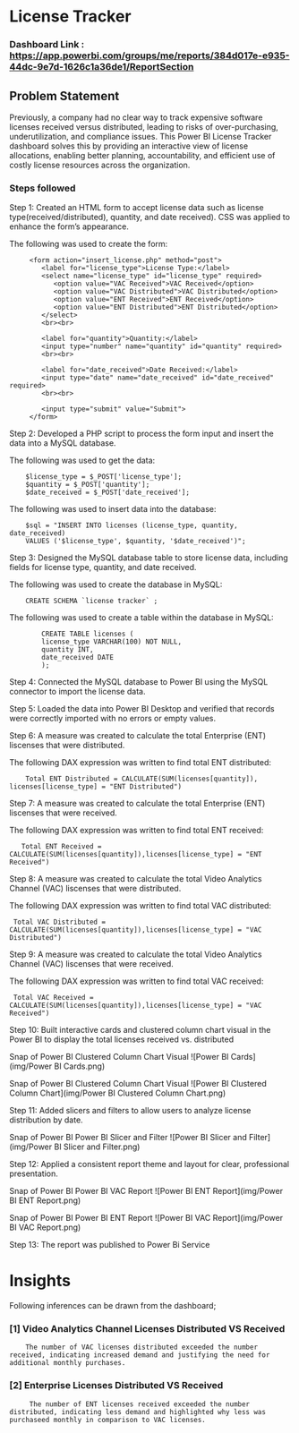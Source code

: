 
# License Tracker

### Dashboard Link : https://app.powerbi.com/groups/me/reports/384d017e-e935-44dc-9e7d-1626c1a36de1/ReportSection

## Problem Statement
Previously, a company had no clear way to track expensive software licenses received versus distributed, leading to risks of over-purchasing, underutilization, and compliance issues. This Power BI License Tracker dashboard solves this by providing an interactive view of license  allocations, enabling better planning, accountability, and efficient use of costly license resources across the organization.

### Steps followed 
Step 1: Created an HTML form to accept license data such as license type(received/distributed), quantity, and date received).
CSS was applied to enhance the form’s appearance.  

The following was used to create the form:

         <form action="insert_license.php" method="post"> 
            <label for="license_type">License Type:</label>
            <select name="license_type" id="license_type" required>
               <option value="VAC Received">VAC Received</option>
               <option value="VAC Distributed">VAC Distributed</option>
               <option value="ENT Received">ENT Received</option>
               <option value="ENT Distributed">ENT Distributed</option>
            </select>
            <br><br>

            <label for="quantity">Quantity:</label>
            <input type="number" name="quantity" id="quantity" required>
            <br><br>

            <label for="date_received">Date Received:</label>
            <input type="date" name="date_received" id="date_received" required>
            <br><br>

            <input type="submit" value="Submit">
         </form>


Step 2: Developed a PHP script to process the form input and insert the data into a MySQL database.

The following was used to get the data:

        $license_type = $_POST['license_type'];
        $quantity = $_POST['quantity'];
        $date_received = $_POST['date_received'];

The following was used to insert data into the database: 

        $sql = "INSERT INTO licenses (license_type, quantity, date_received) 
        VALUES ('$license_type', $quantity, '$date_received')";

    
Step 3: Designed the MySQL database table to store license data, including fields for license type, quantity, and date received.

The following was used to create the database in MySQL:

        CREATE SCHEMA `license tracker` ;

The following was used to create a table within the database in MySQL:        
            
            CREATE TABLE licenses (
            license_type VARCHAR(100) NOT NULL,
            quantity INT,
            date_received DATE
            );


Step 4: Connected the MySQL database to Power BI using the MySQL connector to import the license data.

Step 5: Loaded the data into Power BI Desktop and verified that records were correctly imported with no errors or empty values.

Step 6: A measure was created to calculate the total Enterprise (ENT) liscenses that were distributed.

The following DAX expression was written to find total ENT distributed:

        Total ENT Distributed = CALCULATE(SUM(licenses[quantity]), licenses[license_type] = "ENT Distributed")

Step 7: A measure was created to calculate the total Enterprise (ENT) liscenses that were received.

The following DAX expression was written to find total ENT received:

       Total ENT Received = CALCULATE(SUM(licenses[quantity]),licenses[license_type] = "ENT Received")


Step 8: A measure was created to calculate the  total Video Analytics Channel (VAC) liscenses that were distributed.

The following DAX expression was written to find total VAC distributed: 

     Total VAC Distributed = CALCULATE(SUM(licenses[quantity]),licenses[license_type] = "VAC Distributed")

Step 9: A measure was created to calculate the total Video Analytics Channel (VAC) liscenses that were received.

The following DAX expression was written to find total VAC received:

     Total VAC Received = CALCULATE(SUM(licenses[quantity]),licenses[license_type] = "VAC Received")
        

Step 10: Built interactive cards and clustered column chart visual  in the Power BI to display the total licenses received vs. distributed

Snap of Power BI Clustered Column Chart Visual 
![Power BI Cards](img/Power BI Cards.png)

Snap of Power BI Clustered Column Chart Visual 
![Power BI Clustered Column Chart](img/Power BI Clustered Column Chart.png)

Step 11: Added slicers and filters to allow users to analyze license distribution by date.

Snap of Power BI Power BI Slicer and Filter
![Power BI Slicer and Filter](img/Power BI Slicer and Filter.png)

Step 12: Applied a consistent report theme and layout for clear, professional presentation.

Snap of Power BI Power BI VAC Report
![Power BI ENT Report](img/Power BI ENT Report.png)

Snap of Power BI Power BI ENT Report
![Power BI VAC Report](img/Power BI VAC Report.png)

Step 13: The report was published to Power Bi Service


# Insights

Following inferences can be drawn from the dashboard;

### [1] Video Analytics Channel Licenses Distributed VS Received

        The number of VAC licenses distributed exceeded the number received, indicating increased demand and justifying the need for additional monthly purchases.

 
### [2] Enterprise Licenses Distributed VS Received

         The number of ENT licenses received exceeded the number distributed, indicating less demand and highlighted why less was purchaseed monthly in comparison to VAC licenses.
